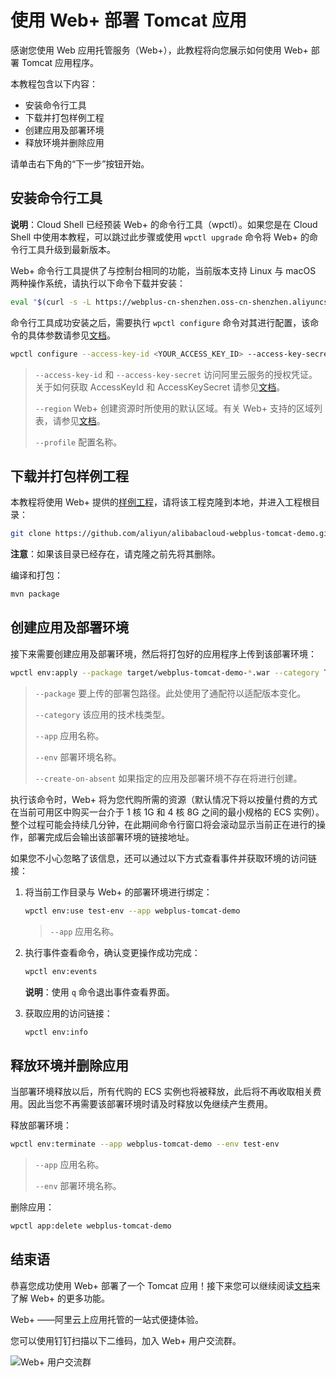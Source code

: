 # 使用 Web+ 部署 Tomcat 应用

感谢您使用 Web 应用托管服务（Web+），此教程将向您展示如何使用 Web+ 部署 Tomcat 应用程序。

本教程包含以下内容：

* 安装命令行工具
* 下载并打包样例工程
* 创建应用及部署环境
* 释放环境并删除应用

请单击右下角的“下一步”按钮开始。

## 安装命令行工具

**说明**：Cloud Shell 已经预装 Web+ 的命令行工具（wpctl）。如果您是在 Cloud Shell 中使用本教程，可以跳过此步骤或使用 `wpctl upgrade` 命令将 Web+ 的命令行工具升级到最新版本。

Web+ 命令行工具提供了与控制台相同的功能，当前版本支持 Linux 与 macOS 两种操作系统，请执行以下命令下载并安装：

```bash
eval "$(curl -s -L https://webplus-cn-shenzhen.oss-cn-shenzhen.aliyuncs.com/cli/install.sh)"
```

命令行工具成功安装之后，需要执行 `wpctl configure` 命令对其进行配置，该命令的具体参数请参见[文档](https://help.aliyun.com/document_detail/116129.html)。

```bash
wpctl configure --access-key-id <YOUR_ACCESS_KEY_ID> --access-key-secret <YOUR_ACCESS_KEY_SECRET> --region <YOUR_REGION> --profile webplus
```

> `--access-key-id` 和 `--access-key-secret` 访问阿里云服务的授权凭证。关于如何获取 AccessKeyId 和 AccessKeySecret 请参见[文档](https://help.aliyun.com/document_detail/53045.html?parentId=35469)。
>
> `--region` Web+ 创建资源时所使用的默认区域。有关 Web+ 支持的区域列表，请参见[文档](https://help.aliyun.com/document_detail/121097.html)。
>
> `--profile` 配置名称。

## 下载并打包样例工程

本教程将使用 Web+ 提供的[样例工程](https://github.com/aliyun/alibabacloud-webplus-tomcat-demo)，请将该工程克隆到本地，并进入工程根目录：

```bash
git clone https://github.com/aliyun/alibabacloud-webplus-tomcat-demo.git webplus-tomcat-demo && cd webplus-tomcat-demo
```

**注意**：如果该目录已经存在，请克隆之前先将其删除。

编译和打包：

```bash
mvn package
```

## 创建应用及部署环境

接下来需要创建应用及部署环境，然后将打包好的应用程序上传到该部署环境：

```bash
wpctl env:apply --package target/webplus-tomcat-demo-*.war --category Tomcat --app webplus-tomcat-demo --env test-env --create-on-absent
```

> `--package` 要上传的部署包路径。此处使用了通配符以适配版本变化。
>
> `--category` 该应用的技术栈类型。
>
> `--app` 应用名称。
>
> `--env` 部署环境名称。
>
> `--create-on-absent` 如果指定的应用及部署环境不存在将进行创建。

执行该命令时，Web+ 将为您代购所需的资源（默认情况下将以按量付费的方式在当前可用区中购买一台介于 1 核 1G 和 4 核 8G 之间的最小规格的 ECS 实例）。整个过程可能会持续几分钟，在此期间命令行窗口将会滚动显示当前正在进行的操作，部署完成后会输出该部署环境的链接地址。

如果您不小心忽略了该信息，还可以通过以下方式查看事件并获取环境的访问链接：

1. 将当前工作目录与 Web+ 的部署环境进行绑定：

   ```bash
   wpctl env:use test-env --app webplus-tomcat-demo
   ```

   > `--app` 应用名称。

2. 执行事件查看命令，确认变更操作成功完成：

   ```bash
   wpctl env:events
   ```

   **说明**：使用 `q` 命令退出事件查看界面。

3. 获取应用的访问链接：

   ```bash
   wpctl env:info
   ```

## 释放环境并删除应用

当部署环境释放以后，所有代购的 ECS 实例也将被释放，此后将不再收取相关费用。因此当您不再需要该部署环境时请及时释放以免继续产生费用。

释放部署环境：

```bash
wpctl env:terminate --app webplus-tomcat-demo --env test-env
```

> `--app` 应用名称。
>
> `--env` 部署环境名称。

删除应用：

```bash
wpctl app:delete webplus-tomcat-demo
```

## 结束语

恭喜您成功使用 Web+ 部署了一个 Tomcat 应用！接下来您可以继续阅读[文档](https://help.aliyun.com/product/113017.html)来了解 Web+ 的更多功能。

Web+ ——阿里云上应用托管的一站式便捷体验。

您可以使用钉钉扫描以下二维码，加入 Web+ 用户交流群。

![Web+ 用户交流群](https://webplus-common.oss-cn-shenzhen.aliyuncs.com/dingtalk/dingtalk-qrcode.png)
